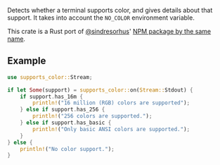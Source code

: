 Detects whether a terminal supports color, and gives details about that
support. It takes into account the `NO_COLOR` environment variable.

This crate is a Rust port of [@sindresorhus](https://github.com/sindresorhus)'
[NPM package by the same name](https://npm.im/supports-color).

## Example

```rust
use supports_color::Stream;

if let Some(support) = supports_color::on(Stream::Stdout) {
    if support.has_16m {
        println!("16 million (RGB) colors are supported");
    } else if support.has_256 {
        println!("256 colors are supported.");
    } else if support.has_basic {
        println!("Only basic ANSI colors are supported.");
    }
} else {
    println!("No color support.");
}
```
